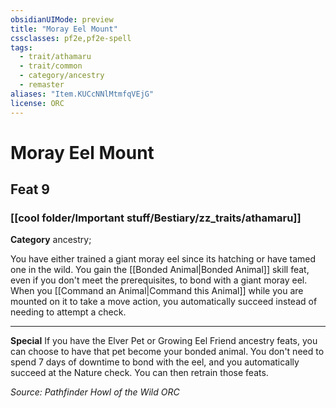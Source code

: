 ```yaml
---
obsidianUIMode: preview
title: "Moray Eel Mount"
cssclasses: pf2e,pf2e-spell
tags:
  - trait/athamaru
  - trait/common
  - category/ancestry
  - remaster
aliases: "Item.KUCcNNlMtmfqVEjG"
license: ORC
---
```

# Moray Eel Mount
## Feat 9
### [[cool folder/Important stuff/Bestiary/zz_traits/athamaru]]

**Category** ancestry; 




You have either trained a giant moray eel since its hatching or have tamed one in the wild. You gain the [[Bonded Animal|Bonded Animal]] skill feat, even if you don't meet the prerequisites, to bond with a giant moray eel. When you [[Command an Animal|Command this Animal]] while you are mounted on it to take a move action, you automatically succeed instead of needing to attempt a check.

* * *

**Special** If you have the Elver Pet or Growing Eel Friend ancestry feats, you can choose to have that pet become your bonded animal. You don't need to spend 7 days of downtime to bond with the eel, and you automatically succeed at the Nature check. You can then retrain those feats.

*Source: Pathfinder Howl of the Wild*
*ORC*